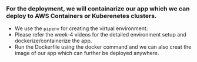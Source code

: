 ### For the deployment, we will containarize our app which we can deploy to AWS Containers or Kuberenetes clusters.

- We use the ```pipenv``` for creating the virtual environment.
- Please refer the week-4 videos for the detailed environment setup and dockerize/containerize the app.
- Run the Dockerfile using the docker command and we can also creat the image of our app which can further be deployed anywhere.
